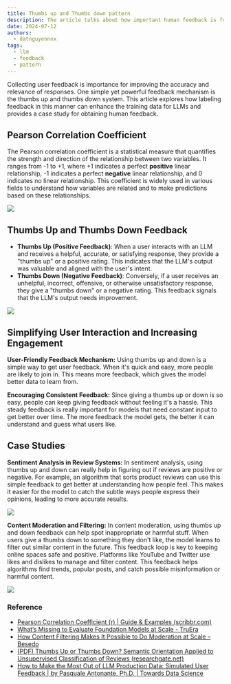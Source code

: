 ```yaml
---
title: Thumbs up and Thumbs down pattern
description: The article talks about how important human feedback is for making large language models better, especially using thumbs up and down. It explains the Pearson correlation coefficient, which measures how variables are related. The thumbs system is an easy way for users to show if responses are helpful or not, which encourages more feedback and keeps users engaged. This feedback helps improve training data and makes the models more accurate. The article includes examples in sentiment analysis for reviews and content moderation, showing how this feedback helps understand user opinions and filter out bad content on sites like YouTube and Twitter.
date: 2024-07-12
authors:
  - datnguyennnx
tags:
  - llm
  - feedback
  - pattern
---
```


Collecting user feedback is importance for improving the accuracy and relevance of responses. One simple yet powerful feedback mechanism is the thumbs up and thumbs down system. This article explores how labeling feedback in this manner can enhance the training data for LLMs and provides a case study for obtaining human feedback.

## Pearson Correlation Coefficient

The Pearson correlation coefficient is a statistical measure that quantifies the strength and direction of the relationship between two variables. It ranges from -1 to +1, where +1 indicates a perfect **positive** linear relationship, -1 indicates a perfect **negative** linear relationship, and 0 indicates no linear relationship. This coefficient is widely used in various fields to understand how variables are related and to make predictions based on these relationships.

![](assets/Pearson-correlation-coefficient.webp)

## Thumbs Up and Thumbs Down Feedback

- **Thumbs Up (Positive Feedback)**: When a user interacts with an LLM and receives a helpful, accurate, or satisfying response, they provide a "thumbs up" or a positive rating. This indicates that the LLM's output was valuable and aligned with the user's intent.
- **Thumbs Down (Negative Feedback)**: Conversely, if a user receives an unhelpful, incorrect, offensive, or otherwise unsatisfactory response, they give a "thumbs down" or a negative rating. This feedback signals that the LLM's output needs improvement.

![](assets/Google-feedback-form.webp)

## Simplifying User Interaction and Increasing Engagement

**User-Friendly Feedback Mechanism:** Using thumbs up and down is a simple way to get user feedback. When it's quick and easy, more people are likely to join in. This means more feedback, which gives the model better data to learn from.

**Encouraging Consistent Feedback:** Since giving a thumbs up or down is so easy, people can keep giving feedback without feeling it's a hassle. This steady feedback is really important for models that need constant input to get better over time. The more feedback the model gets, the better it can understand and guess what users like.

## Case Studies

**Sentiment Analysis in Review Systems:** In sentiment analysis, using thumbs up and down can really help in figuring out if reviews are positive or negative. For example, an algorithm that sorts product reviews can use this simple feedback to get better at understanding how people feel. This makes it easier for the model to catch the subtle ways people express their opinions, leading to more accurate results.

![](assets/Tiki-collect.webp)

**Content Moderation and Filtering:** In content moderation, using thumbs up and down feedback can help spot inappropriate or harmful stuff. When users give a thumbs down to something they don't like, the model learns to filter out similar content in the future. This feedback loop is key to keeping online spaces safe and positive. Platforms like YouTube and Twitter use likes and dislikes to manage and filter content. This feedback helps algorithms find trends, popular posts, and catch possible misinformation or harmful content.

![](assets/Youtube-collect-form.webp)

### Reference

- [Pearson Correlation Coefficient (r) | Guide & Examples (scribbr.com)](https://www.scribbr.com/statistics/pearson-correlation-coefficient/)
- [What’s Missing to Evaluate Foundation Models at Scale - TruEra](https://truera.com/ai-quality-education/generative-ai-observability/whats-missing-to-evaluate-foundation-models-at-scale/)
- [How Content Filtering Makes It Possible to Do Moderation at Scale – Besedo](https://besedo.com/blog/content-filtering-vs-moderation/)
- [(PDF) Thumbs Up or Thumbs Down? Semantic Orientation Applied to Unsupervised Classification of Reviews (researchgate.net)](https://www.researchgate.net/publication/248832100_Thumbs_Up_or_Thumbs_Down_Semantic_Orientation_Applied_to_Unsupervised_Classification_of_Reviews)
- [How to Make the Most Out of LLM Production Data: Simulated User Feedback | by Pasquale Antonante, Ph.D. | Towards Data Science](https://towardsdatascience.com/how-to-make-the-most-out-of-llm-production-data-simulated-user-feedback-843c444febc7)

